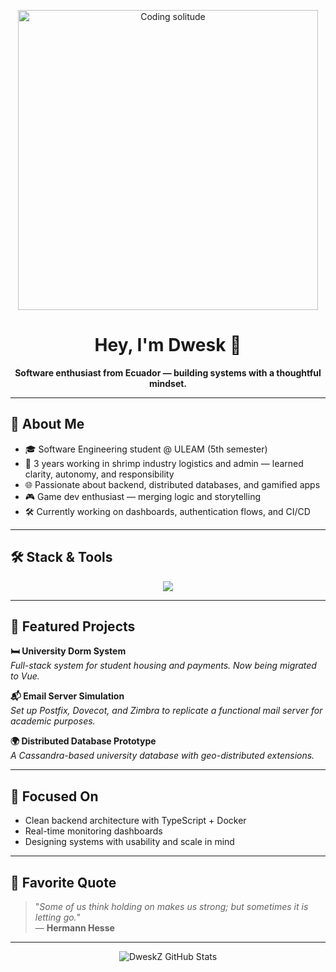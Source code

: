 <!-- Banner introspectivo -->
<p align="center">
  <img src="https://media.giphy.com/media/1M7drqJHpCENqKN5JK/giphy.gif" width="480" alt="Coding solitude">
</p>

<h1 align="center">Hey, I'm Dwesk 👋</h1>

<p align="center">
  <strong>Software enthusiast from Ecuador — building systems with a thoughtful mindset.</strong>
</p>

---

## 🧠 About Me

- 🎓 Software Engineering student @ ULEAM (5th semester)
- 💼 3 years working in shrimp industry logistics and admin — learned clarity, autonomy, and responsibility
- 🌐 Passionate about backend, distributed databases, and gamified apps
- 🎮 Game dev enthusiast — merging logic and storytelling
- 🛠️ Currently working on dashboards, authentication flows, and CI/CD

---

## 🛠️ Stack & Tools

<p align="center">
  <img src="https://skillicons.dev/icons?i=html,css,js,ts,vue,python,postgresql,mysql,cassandra,docker,git,figma" />
</p>

---

## 🚀 Featured Projects

**🛏️ University Dorm System**  
_Full-stack system for student housing and payments. Now being migrated to Vue._

**📬 Email Server Simulation**  
_Set up Postfix, Dovecot, and Zimbra to replicate a functional mail server for academic purposes._

**🌍 Distributed Database Prototype**  
_A Cassandra-based university database with geo-distributed extensions._

---

## 🔭 Focused On

- Clean backend architecture with TypeScript + Docker  
- Real-time monitoring dashboards  
- Designing systems with usability and scale in mind

---

## 📖 Favorite Quote

> "_Some of us think holding on makes us strong; but sometimes it is letting go._"  
> — **Hermann Hesse**

---

<p align="center">
  <img src="https://github-readme-stats.vercel.app/api?username=DweskZ&show_icons=true&theme=github_dark&hide_border=true" alt="DweskZ GitHub Stats">
</p>

